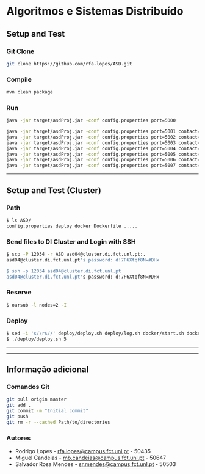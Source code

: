 # Algoritmos e Sistemas Distribuído

## Setup and Test

### Git Clone
```bash
git clone https://github.com/rfa-lopes/ASD.git
```

### Compile
```bash
mvn clean package
```

### Run
```bash
java -jar target/asdProj.jar -conf config.properties port=5000
```
```bash
java -jar target/asdProj.jar -conf config.properties port=5001 contact=127.0.0.1:5000
java -jar target/asdProj.jar -conf config.properties port=5002 contact=127.0.0.1:5000
java -jar target/asdProj.jar -conf config.properties port=5003 contact=127.0.0.1:5000
java -jar target/asdProj.jar -conf config.properties port=5004 contact=127.0.0.1:5000
java -jar target/asdProj.jar -conf config.properties port=5005 contact=127.0.0.1:5000
java -jar target/asdProj.jar -conf config.properties port=5006 contact=127.0.0.1:5000
java -jar target/asdProj.jar -conf config.properties port=5007 contact=127.0.0.1:5000,127.0.0.1:5001
```
---

## Setup and Test (Cluster)

### Path
```bash
$ ls ASD/
config.properties deploy docker Dockerfile .....
```

### Send files to DI Cluster and Login with SSH
```bash
$ scp -P 12034 -r ASD asd04@cluster.di.fct.unl.pt:.
asd04@cluster.di.fct.unl.pt's password: d!7F6Xtqf8N=#DHx

$ ssh -p 12034 asd04@cluster.di.fct.unl.pt
asd04@cluster.di.fct.unl.pt's password: d!7F6Xtqf8N=#DHx
```

### Reserve
```bash
$ oarsub -l nodes=2 -I
```

### Deploy
```bash
$ sed -i 's/\r$//' deploy/deploy.sh deploy/log.sh docker/start.sh docker/setupTc.sh 
$ ./deploy/deploy.sh 5
```

---
---

## Informação adicional

### Comandos Git
```bash
git pull origin master
git add .
git commit -m "Initial commit"
git push
git rm -r --cached Path/to/directories
```

### Autores
* Rodrigo Lopes - rfa.lopes@campus.fct.unl.pt - 50435
* Miguel Candeias - mb.candeias@campus.fct.unl.pt - 50647
* Salvador Rosa Mendes - sr.mendes@campus.fct.unl.pt - 50503
